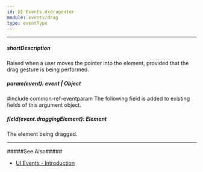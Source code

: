 ```yaml
---
id: UI Events.dxdragenter
module: events/drag
type: eventType
---
```

---
##### shortDescription
Raised when a user moves the pointer into the element, provided that the drag gesture is being performed.

##### param(event): event | Object
#include common-ref-eventparam The following field is added to existing fields of this argument object.

##### field(event.draggingElement): Element
The element being dragged.

---
#####See Also#####
- [UI Events - Introduction](/api-reference/10%20UI%20Components/UI%20Events '/Documentation/ApiReference/UI_Components/UI_Events/')